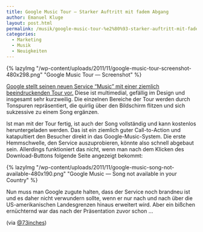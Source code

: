 ```yaml
---
title: Google Music Tour – Starker Auftritt mit fadem Abgang
author: Emanuel Kluge
layout: post.html
permalink: /musik/google-music-tour-%e2%80%93-starker-auftritt-mit-fadem-abgang/
categories:
  - Marketing
  - Musik
  - Neuigkeiten
---
```


{% lazyImg "/wp-content/uploads/2011/11/google-music-tour-screenshot-480x298.png" "Google Music Tour &mdash; Screenshot" %}

[Google stellt seinen neuen Service &ldquo;Music&rdquo; mit einer ziemlich beeindruckenden Tour vor.][google_music] Diese ist multimedial, gefällig im Design und insgesamt sehr kurzweilig. Die einzelnen Bereiche der Tour werden durch Tonspuren repräsentiert, die quirlig über den Bildschirm flitzen und sich sukzessive zu einem Song ergänzen.

Ist man mit der Tour fertig, ist auch der Song vollständig und kann kostenlos heruntergeladen werden. Das ist ein ziemlich guter Call-to-Action und katapultiert den Besucher direkt in das Google-Music-System. Die erste Hemmschwelle, den Service auszuprobieren, könnte also schnell abgebaut sein. Allerdings funktioniert das nicht, wenn man nach dem Klicken des Download-Buttons folgende Seite angezeigt bekommt:

{% lazyImg "/wp-content/uploads/2011/11/google-music-song-not-available-480x190.png" "Google Music &mdash; Song not available in your Country" %}

Nun muss man Google zugute halten, dass der Service noch brandneu ist und es daher nicht verwundern sollte, wenn er nur nach und nach über die US-amerikanischen Landesgrenzen hinaus erweitert wird. Aber ein bißchen ernüchternd war das nach der Präsentation zuvor schon &hellip;

(via [@73inches][73inches])

[google_music]: http://music.google.com/about/tour/
[73inches]: https://twitter.com/73inches/status/138640845875331073

